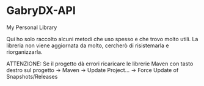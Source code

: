 # GabryDX-API
My Personal Library


Qui ho solo raccolto alcuni metodi che uso spesso e che trovo molto utili.
La libreria non viene aggiornata da molto, cercherò di risistemarla e riorganizzarla.

ATTENZIONE:
Se il progetto dà errori ricaricare le librerie Maven con tasto destro sul progetto -> Maven -> Update Project... -> Force Update of Snapshots/Releases
